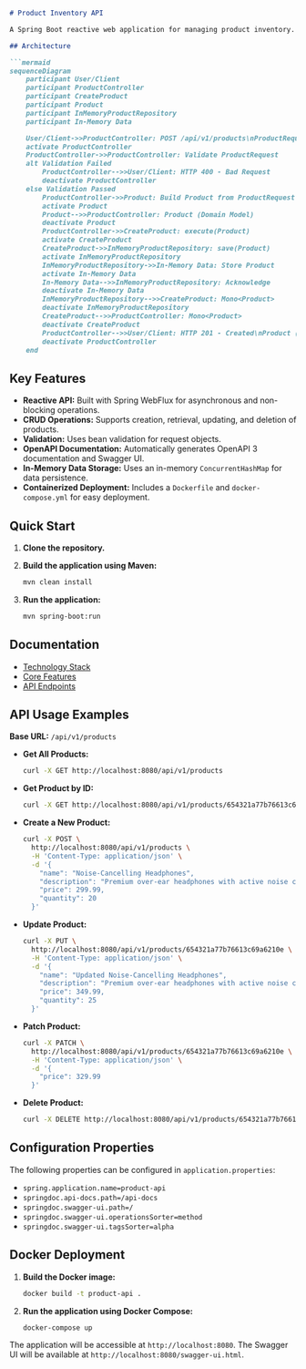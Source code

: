 ```markdown
# Product Inventory API

A Spring Boot reactive web application for managing product inventory. This API allows for the creation, retrieval, updating, and deletion of product information using a reactive programming model.

## Architecture

```mermaid
sequenceDiagram
    participant User/Client
    participant ProductController
    participant CreateProduct
    participant Product
    participant InMemoryProductRepository
    participant In-Memory Data

    User/Client->>ProductController: POST /api/v1/products\nProductRequest (JSON)
    activate ProductController
    ProductController->>ProductController: Validate ProductRequest
    alt Validation Failed
        ProductController-->>User/Client: HTTP 400 - Bad Request
        deactivate ProductController
    else Validation Passed
        ProductController->>Product: Build Product from ProductRequest
        activate Product
        Product-->>ProductController: Product (Domain Model)
        deactivate Product
        ProductController->>CreateProduct: execute(Product)
        activate CreateProduct
        CreateProduct->>InMemoryProductRepository: save(Product)
        activate InMemoryProductRepository
        InMemoryProductRepository->>In-Memory Data: Store Product
        activate In-Memory Data
        In-Memory Data-->>InMemoryProductRepository: Acknowledge
        deactivate In-Memory Data
        InMemoryProductRepository-->>CreateProduct: Mono<Product>
        deactivate InMemoryProductRepository
        CreateProduct-->>ProductController: Mono<Product>
        deactivate CreateProduct
        ProductController-->>User/Client: HTTP 201 - Created\nProduct (JSON)
        deactivate ProductController
    end
```

## Key Features

*   **Reactive API:** Built with Spring WebFlux for asynchronous and non-blocking operations.
*   **CRUD Operations:** Supports creation, retrieval, updating, and deletion of products.
*   **Validation:** Uses bean validation for request objects.
*   **OpenAPI Documentation:** Automatically generates OpenAPI 3 documentation and Swagger UI.
*   **In-Memory Data Storage:** Uses an in-memory `ConcurrentHashMap` for data persistence.
*   **Containerized Deployment:** Includes a `Dockerfile` and `docker-compose.yml` for easy deployment.

## Quick Start

1.  **Clone the repository.**
2.  **Build the application using Maven:**

    ```bash
    mvn clean install
    ```

3.  **Run the application:**

    ```bash
    mvn spring-boot:run
    ```

## Documentation

*   [Technology Stack](01-technology-stack.md)
*   [Core Features](02-core-features.md)
*   [API Endpoints](03-api-endpoints.md)

## API Usage Examples

**Base URL:** `/api/v1/products`

*   **Get All Products:**

    ```bash
    curl -X GET http://localhost:8080/api/v1/products
    ```

*   **Get Product by ID:**

    ```bash
    curl -X GET http://localhost:8080/api/v1/products/654321a77b76613c69a6210e
    ```

*   **Create a New Product:**

    ```bash
    curl -X POST \
      http://localhost:8080/api/v1/products \
      -H 'Content-Type: application/json' \
      -d '{
        "name": "Noise-Cancelling Headphones",
        "description": "Premium over-ear headphones with active noise cancellation",
        "price": 299.99,
        "quantity": 20
      }'
    ```

*   **Update Product:**

    ```bash
    curl -X PUT \
      http://localhost:8080/api/v1/products/654321a77b76613c69a6210e \
      -H 'Content-Type: application/json' \
      -d '{
        "name": "Updated Noise-Cancelling Headphones",
        "description": "Premium over-ear headphones with active noise cancellation and improved comfort",
        "price": 349.99,
        "quantity": 25
      }'
    ```

*   **Patch Product:**

    ```bash
    curl -X PATCH \
      http://localhost:8080/api/v1/products/654321a77b76613c69a6210e \
      -H 'Content-Type: application/json' \
      -d '{
        "price": 329.99
      }'
    ```

*   **Delete Product:**

    ```bash
    curl -X DELETE http://localhost:8080/api/v1/products/654321a77b76613c69a6210e
    ```

## Configuration Properties

The following properties can be configured in `application.properties`:

*   `spring.application.name=product-api`
*   `springdoc.api-docs.path=/api-docs`
*   `springdoc.swagger-ui.path=/`
*   `springdoc.swagger-ui.operationsSorter=method`
*   `springdoc.swagger-ui.tagsSorter=alpha`

## Docker Deployment

1.  **Build the Docker image:**

    ```bash
    docker build -t product-api .
    ```

2.  **Run the application using Docker Compose:**

    ```bash
    docker-compose up
    ```

The application will be accessible at `http://localhost:8080`. The Swagger UI will be available at `http://localhost:8080/swagger-ui.html`.
```